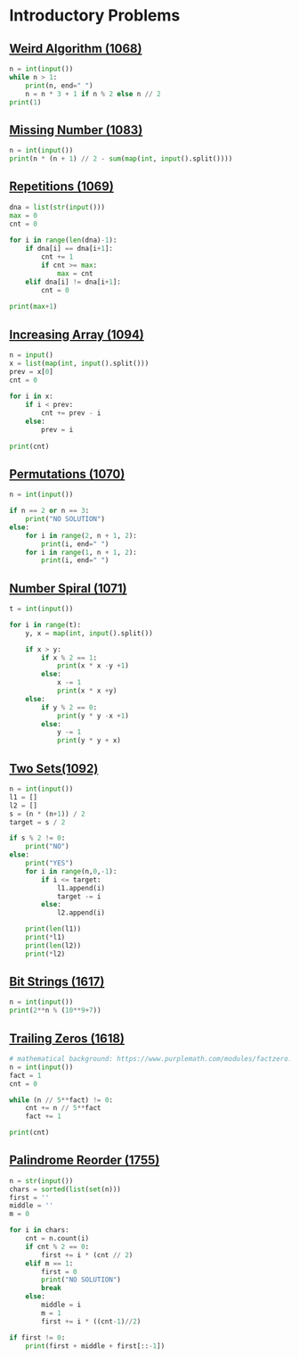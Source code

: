 # Introductory Problems

## [Weird Algorithm (1068)](https://cses.fi/problemset/task/1068/)
````python
n = int(input())
while n > 1:
    print(n, end=" ")
    n = n * 3 + 1 if n % 2 else n // 2
print(1)
````

## [Missing Number (1083)](https://cses.fi/problemset/task/1083)
````python
n = int(input())
print(n * (n + 1) // 2 - sum(map(int, input().split())))

````

## [Repetitions (1069)](https://cses.fi/problemset/task/1069)
````python
dna = list(str(input()))
max = 0
cnt = 0
 
for i in range(len(dna)-1):
    if dna[i] == dna[i+1]:
        cnt += 1
        if cnt >= max:
            max = cnt
    elif dna[i] != dna[i+1]:
        cnt = 0
 
print(max+1)
````

## [Increasing Array (1094)](https://cses.fi/problemset/task/1094)
```python
n = input()
x = list(map(int, input().split()))
prev = x[0]
cnt = 0
 
for i in x:
    if i < prev:
        cnt += prev - i
    else:
        prev = i
 
print(cnt)
```

## [Permutations (1070)](https://cses.fi/problemset/task/1070/)
````python
n = int(input())

if n == 2 or n == 3:
    print("NO SOLUTION")
else:
    for i in range(2, n + 1, 2):
        print(i, end=" ")
    for i in range(1, n + 1, 2):
        print(i, end=" ")
````

## [Number Spiral (1071)](https://cses.fi/problemset/task/1071/)
````python
t = int(input())

for i in range(t):
    y, x = map(int, input().split())

    if x > y:
        if x % 2 == 1:
            print(x * x -y +1)
        else:
            x -= 1
            print(x * x +y)
    else:
        if y % 2 == 0:
            print(y * y -x +1)
        else:
            y -= 1
            print(y * y + x)
````

## [Two Sets(1092)](https://cses.fi/problemset/task/1092/)
````python
n = int(input())
l1 = []
l2 = []
s = (n * (n+1)) / 2
target = s / 2

if s % 2 != 0:
    print("NO")
else:
    print("YES")
    for i in range(n,0,-1):
        if i <= target:
            l1.append(i)
            target -= i
        else:
            l2.append(i)

    print(len(l1))
    print(*l1)
    print(len(l2))
    print(*l2)
````
## [Bit Strings (1617)](https://cses.fi/problemset/task/1617)
````python
n = int(input())
print(2**n % (10**9+7))

````

## [Trailing Zeros (1618)](https://cses.fi/problemset/task/1618/)
````python
# mathematical background: https://www.purplemath.com/modules/factzero.htm
n = int(input())
fact = 1
cnt = 0

while (n // 5**fact) != 0:
    cnt += n // 5**fact
    fact += 1

print(cnt)
````

## [Palindrome Reorder (1755)](https://cses.fi/problemset/task/1755)
````python
n = str(input())
chars = sorted(list(set(n)))
first = ''
middle = ''
m = 0

for i in chars:
    cnt = n.count(i)
    if cnt % 2 == 0:
        first += i * (cnt // 2)
    elif m == 1:
        first = 0
        print("NO SOLUTION")
        break
    else:
        middle = i
        m = 1
        first += i * ((cnt-1)//2)

if first != 0:
    print(first + middle + first[::-1])


````